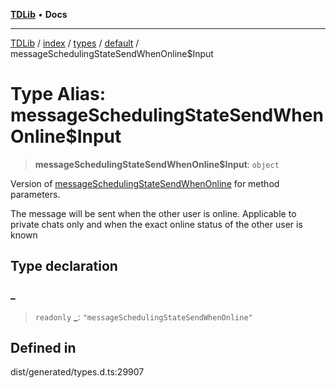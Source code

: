 [**TDLib**](../../../../../../README.md) • **Docs**

***

[TDLib](../../../../../../modules.md) / [index](../../../../../README.md) / [types](../../../README.md) / [default](../README.md) / messageSchedulingStateSendWhenOnline$Input

# Type Alias: messageSchedulingStateSendWhenOnline$Input

> **messageSchedulingStateSendWhenOnline$Input**: `object`

Version of [messageSchedulingStateSendWhenOnline](messageSchedulingStateSendWhenOnline.md) for method parameters.

The message will be sent when the other user is online. Applicable to private chats only and when the exact online status of the other user is known

## Type declaration

### \_

> `readonly` **\_**: `"messageSchedulingStateSendWhenOnline"`

## Defined in

dist/generated/types.d.ts:29907
